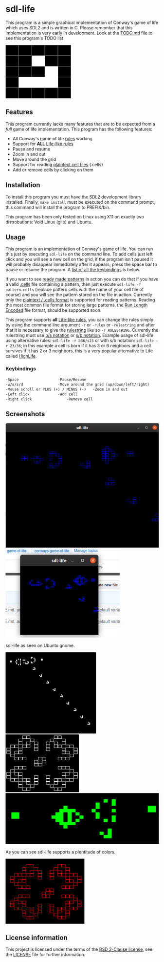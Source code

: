 # sdl-life

This program is a simple graphical implementation of Conway's game of life which uses SDL2 and is written in C. Please remember that this implementation is very early in development. Look at the [TODO.md](TODO.md) file to see this program's TODO list

![Alt text](images/screenshot-i3-5.png?raw=true "Glider")

## Features

This program currently lacks many features that are to be expected from a *full* game of life implementation.
This program has the following features:
* All Conway's game of life [rules](https://www.conwaylife.com/wiki/Conway%27s_Game_of_Life#Rules) working
* Support for **ALL** [Life-like rules](https://www.conwaylife.com/wiki/Cellular_automaton#Life-like_cellular_automata)
* Pause and resume
* Zoom in and out
* Move around the grid
* Support for reading [plaintext cell files](https://www.conwaylife.com/wiki/Plaintext) (.cells)
* Add or remove cells by clicking on them

## Installation

To install this program you must have the SDL2 development library installed. Finally, `make install` must be executed on the command prompt, this command will install the program to PREFIX/bin. 

This program has been only tested on Linux using X11 on exactly two distrobutions: Void Linux (glib) and Ubuntu.

## Usage

This program is an implementation of Conway's game of life. You can run this just by executing `sdl-life` on the command line. To add cells just left click and you will see a new cell on the grid, if the program isn't paused it will probably disappear immediately after it appears; press the space bar to pause or resume the program. A [list of all the keybindings](#keybindings) is below.

If you want to see [ready made patterns](https://www.conwaylife.com/wiki/Pattern) in action you can do that if you have a valid [.cells](https://www.conwaylife.com/wiki/Plaintext) file containing a pattern, then just execute `sdl-life -f pattern.cells` (replace pattern.cells with the name of your cell file of course) and you will see the pattern stored on the file in action. Currently only the [plaintext / .cells format](https://www.conwaylife.com/wiki/Plaintext) is supported for reading patterns. Reading the most common file format for storing large patterns, the [Run Length Encoded](https://www.conwaylife.com/wiki/Run_Length_Encoded) file format, should be supported soon.

This program supports **all** [Life-like rules](https://www.conwaylife.com/wiki/Cellular_automaton#Life-like_cellular_automata), you can change the rules simply by using the command line argument `-r` or `-rules` or `-rulestring` and after that it is necessary to give the [rulestring](https://www.conwaylife.com/wiki/Rulestring) like so `-r RULESTRING`. Currently the rulestring must use [b/s notation](https://www.conwaylife.com/wiki/Rulestring#B.2FS_notation) or [s/b notation](https://www.conwaylife.com/wiki/Rulestring#S.2FB_notation). Example usage of sdl-life using alternative rules: `sdl-life -r b36/s23` or with s/b notation: `sdl-life -r 23/36`; in this example a cell is born if it has 3 or 6 neighbors and a cell survives if it has 2 or 3 neighbors, this is a very popular alternative to Life called [HighLife](https://www.conwaylife.com/wiki/OCA:HighLife).

### Keybindings

	-Space					-Pause/Resume
	-w/a/s/d				-Move around the grid (up/down/left/right)
	-Mouse scroll or PLUS (+) / MINUS (-)	-Zoom in and out
	-Left click				-Add cell
	-Right click				-Remove cell

## Screenshots

![Alt text](images/screenshot-gnome-1.png?raw=true "Title")
![Alt text](images/screenshot-gnome-2.png?raw=true "Title")

sdl-life as seen on Ubuntu gnome.

![Alt text](images/screenshot-i3-1.png?raw=true "Title")
![Alt text](images/screenshot-i3-2.png?raw=true "Title")
![Alt text](images/screenshot-i3-3.png?raw=true "Title")

As you can see sdl-life supports a plentitude of colors.

![Alt text](images/screenshot-i3-4.png?raw=true "Title")
## License information

This project is licensed under the terms of the [BSD 2-Clause license](https://opensource.org/licenses/BSD-2-Clause), see the [LICENSE](LICENSE) file for further information.
